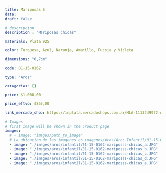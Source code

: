 ```yaml
---
title: Mariposas S
date: 
draft: false

# descripcion
description : "Mariposas chicas"

materials: Plata 925

color: Turquesa, Azul, Naranja, Amarillo, Fucsia y Violeta

dimensions: "0,7cm"

code: 01-15-0162

type: "Aros"

categories: []

price: $1.000,00

price_eftvo: $850,00

link_mercado_shop: https://inplata.mercadoshops.com.ar/MLA-1113249972-mariposas-s-_JM

# Images
# first image will be shown in the product page
images:
  # - image: "images/path_to_image"
  # La ubicacion de las imagenes es imagenes/Aros/Aros.Infantil/01-15-0162-mariposas-s
  - image: "./images/aros/infantil/01-15-0162-mariposas-chicas_a.JPG"
  - image: "./images/aros/infantil/01-15-0162-mariposas-chicas_b.JPG"
  - image: "./images/aros/infantil/01-15-0162-mariposas-chicas_c.JPG"
  - image: "./images/aros/infantil/01-15-0162-mariposas-chicas_d.JPG"
  - image: "./images/aros/infantil/01-15-0162-mariposas-chicas_e.JPG"
---
```

